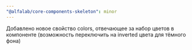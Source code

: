 ```yaml
---
"@alfalab/core-components-skeleton": minor
---
```


Добавлено новое свойство colors, отвечающее за набор цветов в компоненте (возможность переключить на inverted цвета для тёмного фона)
